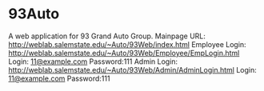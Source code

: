 # 93Auto
A web application for 93 Grand Auto Group. 
Mainpage URL: http://weblab.salemstate.edu/~Auto/93Web/index.html
Employee Login: http://weblab.salemstate.edu/~Auto/93Web/Employee/EmpLogin.html
Login: 11@example.com Password:111
Admin Login: http://weblab.salemstate.edu/~Auto/93Web/Admin/AdminLogin.html
Login: 11@example.com Password:111
